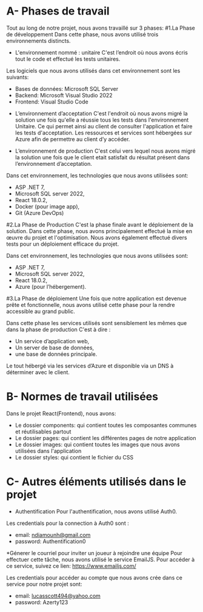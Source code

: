 # A- Phases de travail

Tout au long de notre projet, nous avons travaillé sur 3 phases:
#1.La Phase de développement
Dans cette phase, nous avons utilisé trois environnements distincts. 

* L'environnement nommé : unitaire
C'est l’endroit où nous avons écris tout le code et effectué les tests unitaires.

Les logiciels que nous avons utilisés dans cet environnement sont les suivants:
- Bases de données: Microsoft SQL Server
- Backend: Microsoft Visual Studio 2022
- Frontend: Visual Studio Code

* L’environnement d’acceptation
C'est l'endroit où nous avons migré la solution une fois qu'elle a réussie tous les tests dans l'environnement Unitaire.
Ce qui permet ainsi au client de consulter l'application et faire les tests d'acceptation.
Les ressources et services sont hébergées sur Azure afin de permettre au client d’y accéder.

* L’environnement de production
C'est celui vers lequel nous avons migré la solution une fois que le client etait satisfait du résultat présent dans l’environnement d’acceptation.

Dans cet environnement, les technologies que nous avons utilisées sont: 
- ASP .NET 7, 
- Microsoft SQL server 2022, 
- React 18.0.2, 
- Docker (pour image app), 
- Git (Azure DevOps)

#2.La Phase de Production
C'est la phase finale avant le déploiement de la solution.
Dans cette phase, nous avons principalement effectué la mise en œuvre du projet et l'optimisation. Nous avons également effectué divers tests pour un déploiement efficace du projet.

Dans cet environnement, les technologies que nous avons utilisées sont:
- ASP .NET 7, 
- Microsoft SQL server 2022, 
- React 18.0.2, 
- Azure (pour l’hébergement).

#3.La Phase de déploiement
Une fois que notre application est devenue prête et fonctionnelle, nous avons utilisé cette phase pour la rendre accessible au grand public.

Dans cette phase les services utilisés sont sensiblement les mêmes que dans la phase de production C'est à dire : 
- Un service d’application web, 
- Un server de base de données, 
- une base de données principale. 

Le tout hébergé via les services d’Azure et disponible via un DNS à déterminer avec le client.


# B- Normes de travail utilisées

Dans le projet React(Frontend), nous avons:
- Le dossier components: qui contient toutes les composantes communes et réutilisables partout
- Le dossier pages: qui contient les différentes pages de notre application
- Le dossier images: qui contient toutes les images que nous avons utilisées dans l'application
- Le dossier styles: qui contient le fichier du CSS

 
# C- Autres éléments utilisés dans le projet
* Authentification
Pour l'authentification, nous avons utilisé Auth0.

Les credentials pour la connection à Auth0 sont :
- email: ndiamounh@gmail.com
- password: Authentification0
	
*Génerer le courriel pour inviter un joueur à rejoindre une équipe
Pour effectuer cette tâche, nous avons utilisé le service EmailJS. Pour accéder à ce service, suivez ce lien: https://www.emailjs.com/

Les credentials pour accéder au compte que nous avons crée dans ce service pour notre projet sont:
- email: lucasscott494@yahoo.com
- password: Azerty123

	
	
	
	

 
 
 
 








